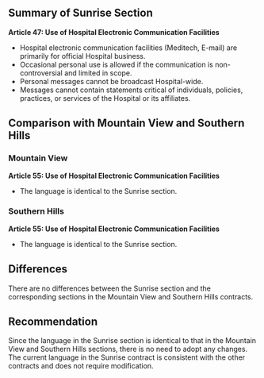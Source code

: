 ## Summary of Sunrise Section
**Article 47: Use of Hospital Electronic Communication Facilities**
- Hospital electronic communication facilities (Meditech, E-mail) are primarily for official Hospital business.
- Occasional personal use is allowed if the communication is non-controversial and limited in scope.
- Personal messages cannot be broadcast Hospital-wide.
- Messages cannot contain statements critical of individuals, policies, practices, or services of the Hospital or its affiliates.

## Comparison with Mountain View and Southern Hills

### Mountain View
**Article 55: Use of Hospital Electronic Communication Facilities**
- The language is identical to the Sunrise section.

### Southern Hills
**Article 55: Use of Hospital Electronic Communication Facilities**
- The language is identical to the Sunrise section.

## Differences
There are no differences between the Sunrise section and the corresponding sections in the Mountain View and Southern Hills contracts.

## Recommendation
Since the language in the Sunrise section is identical to that in the Mountain View and Southern Hills sections, there is no need to adopt any changes. The current language in the Sunrise contract is consistent with the other contracts and does not require modification.